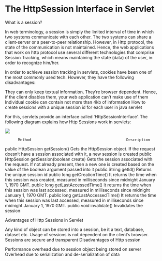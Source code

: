 # The HttpSession Interface in Servlet

What is a session?

In web terminology, a session is simply the limited interval of time in which two systems communicate with each other. The two systems can share a client-server or a peer-to-peer relationship. However, in Http protocol, the state of the communication is not maintained. Hence, the web applications that work on http protocol use several different technologies that comprise Session Tracking, which means maintaining the state (data) of the user, in order to recognize him/her.

In order to achieve session tracking in servlets, cookies have been one of the most commonly used tech. However, they have the following disadvantages:

They can only keep textual information.
They’re browser dependent. Hence, if the client disables them, your web application can’t make use of them
Individual cookie can contain not more than 4kb of information
How to create sessions with a unique session id for each user in java servlet

For this, servlets provide an interface called ‘HttpSessionInterface’. The following diagram explains how Http Sessions work in servlets:

![](https://media.geeksforgeeks.org/wp-content/uploads/session.png)

          Method	                                        Description
public HttpSession getSession()	                Gets the HttpSession object. If the request doesn’t have a session associated with it, a new session is created
public HttpSession getSession(boolean create)	Gets the session associated with the request. If not already present, then a new one is created based on the value of the boolean argument passed into it
public String getId()	                        Returns the unique session id
public long getCreationTime()	                It returns the time when this session was created, measured in milliseconds since midnight January 1, 1970 GMT.
public long getLastAccessedTime()	        It returns the time when this session was last accessed, measured in milliseconds since midnight January 1, 1970 GMT.
public long getLastAccessedTime()	        It returns the time when this session was last accessed, measured in milliseconds since midnight January 1, 1970 GMT.
public void invalidate()	                Invalidates the session

Advantages of Http Sessions in Servlet

Any kind of object can be stored into a session, be it a text, database, dataset etc.
Usage of sessions is not dependent on the client’s browser.
Sessions are secure and transparent
Disadvantages of Http session

Performance overhead due to session object being stored on server
Overhead due to serialization and de-serialization of data